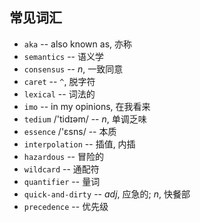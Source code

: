 ## 常见词汇

- `aka` -- also known as, 亦称
- `semantics` -- 语义学
- `consensus` -- *n*, 一致同意
- `caret` -- `^`, 脱字符
- `lexical` -- 词法的
- `imo` -- in my opinions, 在我看来
- `tedium` /'tidɪəm/ -- *n*, 单调乏味
- `essence` /'ɛsns/ -- 本质
- `interpolation` -- 插值, 内插
- `hazardous` -- 冒险的
- `wildcard` -- 通配符
- `quantifier` -- 量词
- `quick-and-dirty` -- *adj*, 应急的; *n*, 快餐部
- `precedence` -- 优先级
